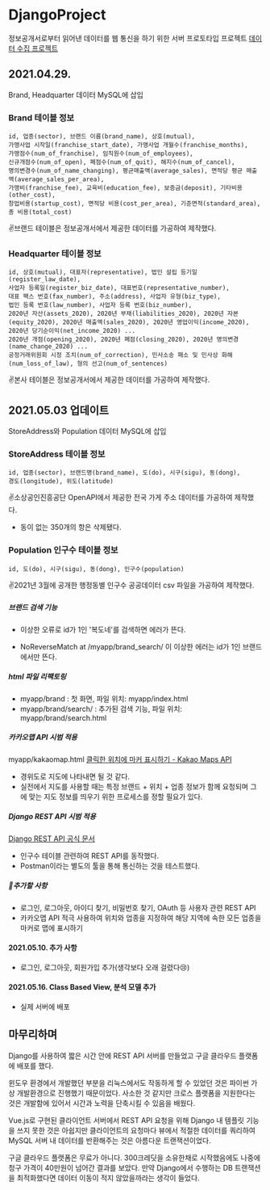# DjangoProject
정보공개서로부터 읽어낸 데이터를 웹 통신을 하기 위한 서버 프로토타입 프로젝트
[데이터 수집 프로젝트](https://github.com/PioneerRedwood/CrawlingData)



## 2021.04.29.

Brand, Headquarter 데이터 MySQL에 삽입



### Brand 테이블 정보
    id, 업종(sector), 브랜드 이름(brand_name), 상호(mutual),
    가맹사업 시작일(franchise_start_date), 가맹사업 개월수(franchise_months),
    가맹점수(num_of_franchise), 임직원수(num_of_employees),
    신규개점수(num_of_open), 폐점수(num_of_quit), 해지수(num_of_cancel),
    명의변경수(num_of_name_changing), 평균매출액(average_sales), 면적당 평균 매출액(average_sales_per_area),
    가맹비(franchise_fee), 교육비(education_fee), 보증금(deposit), 기타비용(other_cost),
    창업비용(startup_cost), 면적당 비용(cost_per_area), 기준면적(standard_area), 
    총 비용(total_cost)
✌브랜드 테이블은 정보공개서에서 제공한 데이터를 가공하여 제작했다.



### Headquarter 테이블 정보
    id, 상호(mutual), 대표자(representative), 법인 설립 등기일(register_law_date),
    사업자 등록일(register_biz_date), 대표번호(representative_number), 
    대표 팩스 번호(fax_number), 주소(address), 사업자 유형(biz_type),
    법인 등록 번호(law_number), 사업자 등록 번호(biz_number),
    2020년 자산(assets_2020), 2020년 부채(liabilities_2020), 2020년 자본(equity_2020), 2020년 매출액(sales_2020), 2020년 영업이익(income_2020), 2020년 당기순이익(net_income_2020) ... 
    2020년 개점(opening_2020), 2020년 폐점(closing_2020), 2020년 명의변경(name_change_2020) ... 
    공정거래위원회 시정 조치(num_of_correction), 민사소송 패소 및 민사상 화해(num_loss_of_law), 형의 선고(num_of_sentences)

✌본사 테이블은 정보공개서에서 제공한 데이터를 가공하여 제작했다.



## 2021.05.03 업데이트

StoreAddress와 Population 데이터 MySQL에 삽입



### StoreAddress 테이블 정보

```
id, 업종(sector), 브랜드명(brand_name), 도(do), 시구(sigu), 동(dong), 
경도(longitude), 위도(latitude)
```

✌소상공인진흥공단 OpenAPI에서 제공한 전국 가게 주소 데이터를 가공하여 제작했다.

- 동이 없는 350개의 항은 삭제됐다.



### Population 인구수 테이블 정보

```
id, 도(do), 시구(sigu), 동(dong), 인구수(population)
```

✌2021년 3월에 공개한 행정동별 인구수 공공데이터 csv 파일을 가공하여 제작했다.



##### 브랜드 검색 기능

- 이상한 오류로 id가 1인 '복도네'를 검색하면 에러가 뜬다.

- NoReverseMatch at /myapp/brand_search/ 이 이상한 에러는 id가 1인 브랜드에서만 뜬다.

##### html 파일 리팩토링

- myapp/brand : 첫 화면, 파일 위치: myapp/index.html
- myapp/brand/search/ : 추가된 검색 기능, 파일 위치: myapp/brand/search.html

##### 카카오맵 API 시범 적용

myapp/kakaomap.html [클릭한 위치에 마커 표시하기 - Kakao Maps API](https://apis.map.kakao.com/web/sample/addMapClickEventWithMarker/)

- 경위도로 지도에 나타내면 될 것 같다.
- 실전에서 지도를 사용할 때는 특정 브랜드 + 위치 + 업종 정보가 함께 요청되며 그에 맞는 지도 정보를 띄우기 위한 프로세스를 정할 필요가 있다.

##### Django REST API 시범 적용

[Django REST API 공식 문서](https://www.django-rest-framework.org/)

- 인구수 테이블 관련하여 REST API를 동작했다. 
- Postman이라는 별도의 툴을 통해 통신하는 것을 테스트했다.



##### 🤔추가할 사항

- 로그인, 로그아웃, 아이디 찾기, 비밀번호 찾기, OAuth 등 사용자 관련 REST API
- 카카오맵 API 적극 사용하여 위치와 업종을 지정하여 해당 지역에 속한 모든 업종을 마커로 맵에 표시하기

#### 2021.05.10. 추가 사항
- 로그인, 로그아웃, 회원가입 추가(생각보다 오래 걸렸다😢)

#### 2021.05.16. Class Based View, 분석 모델 추가
- 실제 서버에 배포



## 마무리하며

Django를 사용하여 짧은 시간 안에 REST API 서버를 만들었고 구글 클라우드 플랫폼에 배포를 했다.

윈도우 환경에서 개발했던 부분을 리눅스에서도 작동하게 할 수 있었던 것은 파이썬 가상 개발환경으로 진행했기 때문이었다. 사소한 것 같지만 크로스 플랫폼을 지원한다는 것은 개발함에 있어서 시간과 노력을 단축시킬 수 있음을 배웠다.

Vue.js로 구현된 클라이언트 서버에서 REST API 요청을 위해 Django 내 템플릿 기능을 쓰지 못한 것은 아쉽지만 클라이언트의 요청마다 뷰에서 적절한 데이터를 쿼리하여 MySQL 서버 내 데이터를 반환해주는 것은 아름다운 트랜잭션이었다. 

구글 클라우드 플랫폼은 무료가 아니다. 300크레딧을 소유한채로 시작했음에도 나중에 청구 가격이 40만원이 넘어간 결과를 보았다. 만약 Django에서 수행하는 DB 트랜잭션을 최적화했다면 데이터 이동이 적지 않았을까라는 생각이 들었다. 

